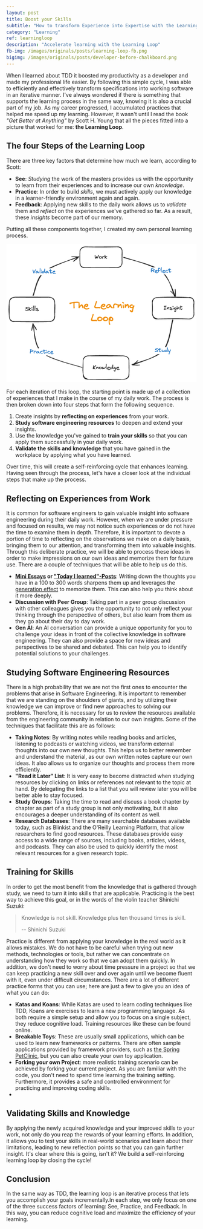 ```yaml
---
layout: post
title: Boost your Skills
subtitle: "How to transform Experience into Expertise with the Learning Loop" 
category: "Learning"
ref: learningloop
description: "Accelerate learning with the Learning Loop"
fb-img: /images/originals/posts/learning-loop-fb.png
bigimg: /images/originals/posts/developer-before-chalkboard.png
---
```


When I learned about TDD it boosted my productivity as a developer and made my professional life easier. By following this simple cycle, I was able to efficiently and effectively transform specifications into working software in an iterative manner. I've always wondered if there is something that supports the learning process in the same way, knowing it is also a crucial part of my job. As my career progressed, I accumulated practices that helped me speed up my learning. However, it wasn't until I read the book *"Get Better at Anything"* by Scott H. Young that all the pieces fitted into a picture that worked for me: **the Learning Loop**.
<!--more-->

## The four Steps of the Learning Loop
There are three key factors that determine how much we learn, according to Scott:

- **See**: *Studying* the work of the masters provides us with the opportunity to learn from their experiences and to increase our own *knowledge*.
- **Practice**: In order to build _skills_, we must actively apply our knowledge in a learner-friendly environment again and again.
- **Feedback**: Applying new skills to the daily work allows us to *validate* them and *reflect* on the experiences we've gathered so far. As a result, these *insights* become part of our memory.

Putting all these components together, I created my own personal learning process.

![Learning Loop](/images/originals/posts/learningloop.png)

For each iteration of this loop, the starting point is made up of a collection of experiences that I make in the course of my daily work. The process is then broken down into four steps that form the following sequence.

1. Create insights by **reflecting on experiences** from your work.
2. **Study software engineering resources** to deepen and extend your insights.
3. Use the knowledge you've gained to **train your skills** so that you can apply them successfully in your daily work.
4. **Validate the skills and knowledge** that you have gained in the workplace by applying what you have learned.

Over time, this will create a self-reinforcing cycle that enhances learning. Having seen through the process, let's have a closer look at the individual steps that make up the process.

## Reflecting on Experiences from Work
It is common for software engineers to gain valuable insight into software engineering during their daily work. However, when we are under pressure and focused on results, we may not notice such experiences or do not have the time to examine them in depth. Therefore, it is important to devote a portion of time to reflecting on the observations we make on a daily basis, bringing them to our attention, and transforming them into valuable insights. Through this deliberate practice, we will be able to process these ideas in order to make impressions on our own ideas and memorize them for future use. There are a couple of techniques that will be able to help us do this.

- **[Mini Essays](https://youtu.be/XsIK2kVbH6Y?si=6HFX8vs9KDLDuk5y) or ["Today I learned"-Posts](https://github.com/jbranchaud/til)**: Writing down the thoughts you have in a 100 to 300 words sharpens them up and leverages the [generation effect](https://en.wikipedia.org/wiki/Generation_effect) to memorize them. This can also help you think about it more deeply.
- **Discussion with Peer Group**: Taking part in a peer group discussion with other colleagues gives you the opportunity to not only reflect your thinking through the perspective of others, but also learn from them as they go about their day to day work.
- **Gen AI**: An AI conversation can provide a unique opportunity for you to challenge your ideas in front of the collective knowledge in software engineering. They can also provide a space for new ideas and perspectives to be shared and debated. This can help you to identify potential solutions to your challenges.

## Studying Software Engineering Resources
There is a high probability that we are not the first ones to encounter the problems that arise in Software Engineering. It is important to remember that we are standing on the shoulders of giants, and by utilizing their knowledge we can improve or find new approaches to solving our problems. Therefore, it is necessary for us to review the resources available from the engineering community in relation to our own insights. Some of the techniques that facilitate this are as follows:

- **Taking Notes**: By writing notes while reading books and articles, listening to podcasts or watching videos, we transform external thoughts into our own new thoughts. This helps us to better remember and understand the material, as our own written notes capture our own ideas. It also allows us to organize our thoughts and process them more efficiently.
- **"Read it Later" List**: It is very easy to become distracted when studying resources by clicking on links or references not relevant to the topic at hand. By delegating the links to a list that you will review later you will be better able to stay focused.
- **Study Groups**: Taking the time to read and discuss a book chapter by chapter as part of a study group is not only motivating, but it also encourages a deeper understanding of its content as well.
- **Research Databases**: There are many searchable databases available today, such as Blinkist and the O'Reilly Learning Platform, that allow researchers to find good resources. These databases provide easy access to a wide range of sources, including books, articles, videos, and podcasts. They can also be used to quickly identify the most relevant resources for a given research topic.

## Training for Skills
In order to get the most benefit from the knowledge that is gathered through study, we need to turn it into skills that are applicable. Practicing is the best way to achieve this goal, or in the words of the violin teacher Shinichi Suzuki:

> Knowledge is not skill. Knowledge plus ten thousand times is skill.
> 
> -- Shinichi Suzuki

Practice is different from applying your knowledge in the real world as it allows mistakes. We do not have to be careful when trying out new methods, technologies or tools, but rather we can concentrate on understanding how they work so that we can adopt them quickly. In addition, we don't need to worry about time pressure in a project so that we can keep practicing a new skill over and over again until we become fluent with it, even under difficult circumstances. There are a lot of different practice forms that you can use; here are just a few to give you an idea of what you can do:

- **Katas and Koans**: While Katas are used to learn coding techniques like TDD, Koans are exercises to learn a new programming language. As both require a simple setup and allow you to focus on a single subject, they reduce cognitive load. Training resources like these can be found online.
- **Breakable Toys**: These are usually small applications, which can be used to learn new frameworks or patterns. There are often sample applications provided by framework providers, such as [the Spring PetClinic](https://github.com/spring-projects/spring-petclinic), but you can also create your own toy application.
- **Forking your own Project**: more realistic training scenario can be achieved by forking your current project. As you are familiar with the code, you don't need to spend time learning the training setting. Furthermore, it provides a safe and controlled environment for practicing and improving coding skills.
- 
## Validating Skills and Knowledge
By applying the newly acquired knowledge and your improved skills to your work, not only do you reap the rewards of your learning efforts. In addition, it allows you to test your skills in real-world scenarios and learn about their limitations, leading to new reflection points so that you can gain further insight. It's clear where this is going, isn't it? We build a self-reinforcing learning loop by closing the cycle!

## Conclusion
In the same way as TDD, the learning loop is an iterative process that lets you accomplish your goals incrementally.In each step, we only focus on one of the three success factors of learning: See, Practice, and Feedback. In this way, you can reduce cognitive load and maximize the efficiency of your learning.